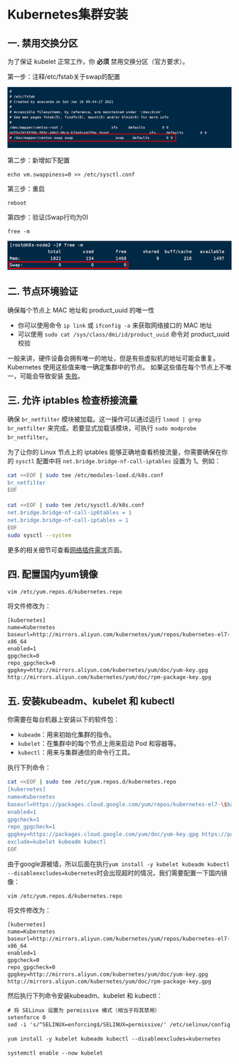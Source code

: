 # Kubernetes集群安装

## 一. 禁用交换分区

为了保证 kubelet 正常工作，你 **必须** 禁用交换分区（官方要求）。

第一步：注释/etc/fstab关于swap的配置

![](../images/1.png)

第二步：新增如下配置

```shell
echo vm.swappiness=0 >> /etc/sysctl.conf
```

第三步：重启

```shell
reboot
```

第四步：验证(Swap行均为0)

```shell
free -m
```

![](../images/2.png)

## 二. 节点环境验证

确保每个节点上 MAC 地址和 product_uuid 的唯一性

- 你可以使用命令 `ip link` 或 `ifconfig -a` 来获取网络接口的 MAC 地址
- 可以使用 `sudo cat /sys/class/dmi/id/product_uuid` 命令对 product_uuid 校验

一般来讲，硬件设备会拥有唯一的地址，但是有些虚拟机的地址可能会重复。 Kubernetes 使用这些值来唯一确定集群中的节点。 如果这些值在每个节点上不唯一，可能会导致安装 [失败](https://github.com/kubernetes/kubeadm/issues/31)。

## 三. 允许 iptables 检查桥接流量

确保 `br_netfilter` 模块被加载。这一操作可以通过运行 `lsmod | grep br_netfilter` 来完成。若要显式加载该模块，可执行 `sudo modprobe br_netfilter`。

为了让你的 Linux 节点上的 iptables 能够正确地查看桥接流量，你需要确保在你的 `sysctl` 配置中将 `net.bridge.bridge-nf-call-iptables` 设置为 1。例如：

```bash
cat <<EOF | sudo tee /etc/modules-load.d/k8s.conf
br_netfilter
EOF

cat <<EOF | sudo tee /etc/sysctl.d/k8s.conf
net.bridge.bridge-nf-call-ip6tables = 1
net.bridge.bridge-nf-call-iptables = 1
EOF
sudo sysctl --system
```

更多的相关细节可查看[网络插件需求](https://kubernetes.io/zh/docs/concepts/extend-kubernetes/compute-storage-net/network-plugins/#network-plugin-requirements)页面。

## 四. 配置国内yum镜像

```shell
vim /etc/yum.repos.d/kubernetes.repo
```

将文件修改为：

```shell
[kubernetes]
name=Kubernetes
baseurl=http://mirrors.aliyun.com/kubernetes/yum/repos/kubernetes-el7-x86_64
enabled=1
gpgcheck=0
repo_gpgcheck=0
gpgkey=http://mirrors.aliyun.com/kubernetes/yum/doc/yum-key.gpg http://mirrors.aliyun.com/kubernetes/yum/doc/rpm-package-key.gpg
```

## 五. 安装kubeadm、kubelet 和 kubectl

你需要在每台机器上安装以下的软件包：

- `kubeadm`：用来初始化集群的指令。
- `kubelet`：在集群中的每个节点上用来启动 Pod 和容器等。
- `kubectl`：用来与集群通信的命令行工具。

执行下列命令：

```bash
cat <<EOF | sudo tee /etc/yum.repos.d/kubernetes.repo
[kubernetes]
name=Kubernetes
baseurl=https://packages.cloud.google.com/yum/repos/kubernetes-el7-\$basearch
enabled=1
gpgcheck=1
repo_gpgcheck=1
gpgkey=https://packages.cloud.google.com/yum/doc/yum-key.gpg https://packages.cloud.google.com/yum/doc/rpm-package-key.gpg
exclude=kubelet kubeadm kubectl
EOF
```

由于google源被墙，所以后面在执行`yum install -y kubelet kubeadm kubectl --disableexcludes=kubernetes`时会出现超时的情况，我们需要配置一下国内镜像：

```shell
vim /etc/yum.repos.d/kubernetes.repo
```

将文件修改为：

```shell
[kubernetes]
name=Kubernetes
baseurl=http://mirrors.aliyun.com/kubernetes/yum/repos/kubernetes-el7-x86_64
enabled=1
gpgcheck=0
repo_gpgcheck=0
gpgkey=http://mirrors.aliyun.com/kubernetes/yum/doc/yum-key.gpg http://mirrors.aliyun.com/kubernetes/yum/doc/rpm-package-key.gpg
```

然后执行下列命令安装kubeadm、kubelet 和 kubectl：

```shell
# 将 SELinux 设置为 permissive 模式（相当于将其禁用）
setenforce 0
sed -i 's/^SELINUX=enforcing$/SELINUX=permissive/' /etc/selinux/config

yum install -y kubelet kubeadm kubectl --disableexcludes=kubernetes

systemctl enable --now kubelet
```


